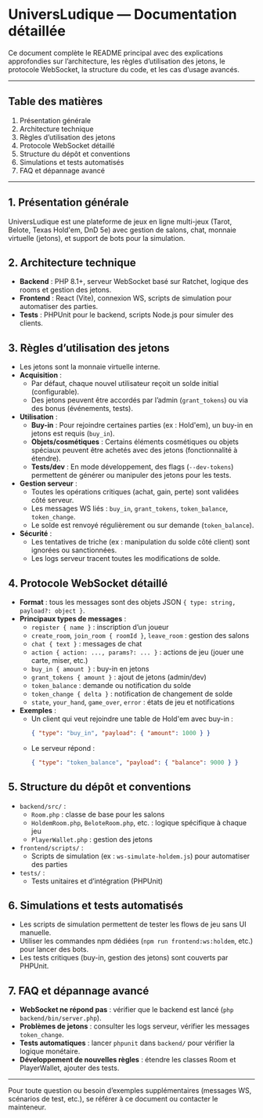 # UniversLudique — Documentation détaillée

Ce document complète le README principal avec des explications approfondies sur l’architecture, les règles d’utilisation des jetons, le protocole WebSocket, la structure du code, et les cas d’usage avancés.

---

## Table des matières
1. Présentation générale
2. Architecture technique
3. Règles d’utilisation des jetons
4. Protocole WebSocket détaillé
5. Structure du dépôt et conventions
6. Simulations et tests automatisés
7. FAQ et dépannage avancé

---

## 1. Présentation générale
UniversLudique est une plateforme de jeux en ligne multi-jeux (Tarot, Belote, Texas Hold'em, DnD 5e) avec gestion de salons, chat, monnaie virtuelle (jetons), et support de bots pour la simulation.

## 2. Architecture technique
- **Backend** : PHP 8.1+, serveur WebSocket basé sur Ratchet, logique des rooms et gestion des jetons.
- **Frontend** : React (Vite), connexion WS, scripts de simulation pour automatiser des parties.
- **Tests** : PHPUnit pour le backend, scripts Node.js pour simuler des clients.

## 3. Règles d’utilisation des jetons
- Les jetons sont la monnaie virtuelle interne.
- **Acquisition** :
  - Par défaut, chaque nouvel utilisateur reçoit un solde initial (configurable).
  - Des jetons peuvent être accordés par l’admin (`grant_tokens`) ou via des bonus (événements, tests).
- **Utilisation** :
  - **Buy-in** : Pour rejoindre certaines parties (ex : Hold'em), un buy-in en jetons est requis (`buy_in`).
  - **Objets/cosmétiques** : Certains éléments cosmétiques ou objets spéciaux peuvent être achetés avec des jetons (fonctionnalité à étendre).
  - **Tests/dev** : En mode développement, des flags (`--dev-tokens`) permettent de générer ou manipuler des jetons pour les tests.
- **Gestion serveur** :
  - Toutes les opérations critiques (achat, gain, perte) sont validées côté serveur.
  - Les messages WS liés : `buy_in`, `grant_tokens`, `token_balance`, `token_change`.
  - Le solde est renvoyé régulièrement ou sur demande (`token_balance`).
- **Sécurité** :
  - Les tentatives de triche (ex : manipulation du solde côté client) sont ignorées ou sanctionnées.
  - Les logs serveur tracent toutes les modifications de solde.

## 4. Protocole WebSocket détaillé
- **Format** : tous les messages sont des objets JSON `{ type: string, payload?: object }`.
- **Principaux types de messages** :
  - `register { name }` : inscription d’un joueur
  - `create_room`, `join_room { roomId }`, `leave_room` : gestion des salons
  - `chat { text }` : messages de chat
  - `action { action: ..., params?: ... }` : actions de jeu (jouer une carte, miser, etc.)
  - `buy_in { amount }` : buy-in en jetons
  - `grant_tokens { amount }` : ajout de jetons (admin/dev)
  - `token_balance` : demande ou notification du solde
  - `token_change { delta }` : notification de changement de solde
  - `state`, `your_hand`, `game_over`, `error` : états de jeu et notifications
- **Exemples** :
  - Un client qui veut rejoindre une table de Hold'em avec buy-in :
    ```json
    { "type": "buy_in", "payload": { "amount": 1000 } }
    ```
  - Le serveur répond :
    ```json
    { "type": "token_balance", "payload": { "balance": 9000 } }
    ```

## 5. Structure du dépôt et conventions
- `backend/src/` :
  - `Room.php` : classe de base pour les salons
  - `HoldemRoom.php`, `BeloteRoom.php`, etc. : logique spécifique à chaque jeu
  - `PlayerWallet.php` : gestion des jetons
- `frontend/scripts/` :
  - Scripts de simulation (ex : `ws-simulate-holdem.js`) pour automatiser des parties
- `tests/` :
  - Tests unitaires et d’intégration (PHPUnit)

## 6. Simulations et tests automatisés
- Les scripts de simulation permettent de tester les flows de jeu sans UI manuelle.
- Utiliser les commandes npm dédiées (`npm run frontend:ws:holdem`, etc.) pour lancer des bots.
- Les tests critiques (buy-in, gestion des jetons) sont couverts par PHPUnit.

## 7. FAQ et dépannage avancé
- **WebSocket ne répond pas** : vérifier que le backend est lancé (`php backend/bin/server.php`).
- **Problèmes de jetons** : consulter les logs serveur, vérifier les messages `token_change`.
- **Tests automatiques** : lancer `phpunit` dans `backend/` pour vérifier la logique monétaire.
- **Développement de nouvelles règles** : étendre les classes Room et PlayerWallet, ajouter des tests.

---

Pour toute question ou besoin d’exemples supplémentaires (messages WS, scénarios de test, etc.), se référer à ce document ou contacter le mainteneur.

